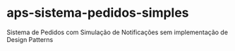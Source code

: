 # aps-sistema-pedidos-simples
Sistema de Pedidos com Simulação de Notificações sem implementação de Design Patterns
